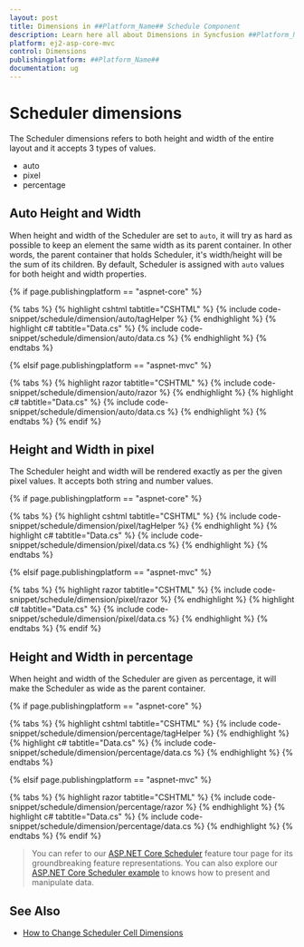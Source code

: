 ```yaml
---
layout: post
title: Dimensions in ##Platform_Name## Schedule Component
description: Learn here all about Dimensions in Syncfusion ##Platform_Name## Schedule component of Syncfusion Essential JS 2 and more.
platform: ej2-asp-core-mvc
control: Dimensions
publishingplatform: ##Platform_Name##
documentation: ug
---
```



# Scheduler dimensions

The Scheduler dimensions refers to both height and width of the entire layout and it accepts 3 types of values.

* auto
* pixel
* percentage

## Auto Height and Width

When height and width of the Scheduler are set to `auto`, it will try as hard as possible to keep an element the same width as its parent container. In other words, the parent container that holds Scheduler, it's width/height will be the sum of its children. By default, Scheduler is assigned with `auto` values for both height and width properties.

{% if page.publishingplatform == "aspnet-core" %}

{% tabs %}
{% highlight cshtml tabtitle="CSHTML" %}
{% include code-snippet/schedule/dimension/auto/tagHelper %}
{% endhighlight %}
{% highlight c# tabtitle="Data.cs" %}
{% include code-snippet/schedule/dimension/auto/data.cs %}
{% endhighlight %}
{% endtabs %}

{% elsif page.publishingplatform == "aspnet-mvc" %}

{% tabs %}
{% highlight razor tabtitle="CSHTML" %}
{% include code-snippet/schedule/dimension/auto/razor %}
{% endhighlight %}
{% highlight c# tabtitle="Data.cs" %}
{% include code-snippet/schedule/dimension/auto/data.cs %}
{% endhighlight %}
{% endtabs %}
{% endif %}



## Height and Width in pixel

The Scheduler height and width will be rendered exactly as per the given pixel values. It accepts both string and number values.

{% if page.publishingplatform == "aspnet-core" %}

{% tabs %}
{% highlight cshtml tabtitle="CSHTML" %}
{% include code-snippet/schedule/dimension/pixel/tagHelper %}
{% endhighlight %}
{% highlight c# tabtitle="Data.cs" %}
{% include code-snippet/schedule/dimension/pixel/data.cs %}
{% endhighlight %}
{% endtabs %}

{% elsif page.publishingplatform == "aspnet-mvc" %}

{% tabs %}
{% highlight razor tabtitle="CSHTML" %}
{% include code-snippet/schedule/dimension/pixel/razor %}
{% endhighlight %}
{% highlight c# tabtitle="Data.cs" %}
{% include code-snippet/schedule/dimension/pixel/data.cs %}
{% endhighlight %}
{% endtabs %}
{% endif %}



## Height and Width in percentage

When height and width of the Scheduler are given as percentage, it will make the Scheduler as wide as the parent container.

{% if page.publishingplatform == "aspnet-core" %}

{% tabs %}
{% highlight cshtml tabtitle="CSHTML" %}
{% include code-snippet/schedule/dimension/percentage/tagHelper %}
{% endhighlight %}
{% highlight c# tabtitle="Data.cs" %}
{% include code-snippet/schedule/dimension/percentage/data.cs %}
{% endhighlight %}
{% endtabs %}

{% elsif page.publishingplatform == "aspnet-mvc" %}

{% tabs %}
{% highlight razor tabtitle="CSHTML" %}
{% include code-snippet/schedule/dimension/percentage/razor %}
{% endhighlight %}
{% highlight c# tabtitle="Data.cs" %}
{% include code-snippet/schedule/dimension/percentage/data.cs %}
{% endhighlight %}
{% endtabs %}
{% endif %}



> You can refer to our [ASP.NET Core Scheduler](https://www.syncfusion.com/aspnet-core-ui-controls/scheduler) feature tour page for its groundbreaking feature representations. You can also explore our [ASP.NET Core Scheduler example](https://ej2.syncfusion.com/aspnetcore/Schedule/Overview#/material) to knows how to present and manipulate data.

## See Also

* [How to Change Scheduler Cell Dimensions](./cell-customization/#setting-cell-dimensions-in-all-views)